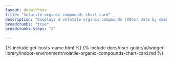 ```yaml
---
layout: docwithnav
title: "Volatile organic compounds chart card"
description: "Displays a volatile organic compounds (VOCs) data by combining the latest and aggregated values with an optional simplified chart."
breadcrumbs: "true"
breadcrumbs-steps: "2"

---
```

{% include get-hosts-name.html %}
{% include docs/user-guide/ui/widget-library/indoor-environment/volatile-organic-compounds-chart-card.md %}
